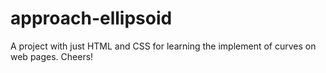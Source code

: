 # approach-ellipsoid
A project with just HTML and CSS for learning the implement of curves on web pages. Cheers! 
